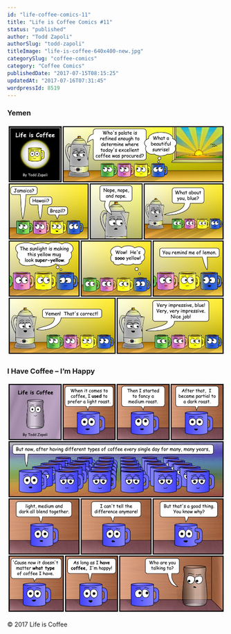 ```yaml
---
id: "life-coffee-comics-11"
title: "Life is Coffee Comics #11"
status: "published"
author: "Todd Zapoli"
authorSlug: "todd-zapoli"
titleImage: "life-is-coffee-640x400-new.jpg"
categorySlug: "coffee-comics"
category: "Coffee Comics"
publishedDate: "2017-07-15T08:15:25"
updatedAt: "2017-07-16T07:31:45"
wordpressId: 8519
---
```


### Yemen

![Yemen (Coffee Comic) ](coffee-comic-Yemen.jpg)

### I Have Coffee – I’m Happy

![Life is Coffee - I'm Happy ](life-is-coffee-Im-Happy.jpg)

© 2017 Life is Coffee
